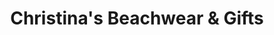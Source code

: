 ---
title: "Christina's Beachwear & Gifts"
url: /daytona-beach/christinas-beachwear-and-gifts/
shop: gift
---